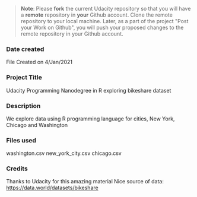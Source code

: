 >**Note**: Please **fork** the current Udacity repository so that you will have a **remote** repository in **your** Github account. Clone the remote repository to your local machine. Later, as a part of the project "Post your Work on Github", you will push your proposed changes to the remote repository in your Github account.

### Date created
File Created on 4/Jan/2021

### Project Title
Udacity Programming Nanodegree in R exploring bikeshare dataset

### Description
We explore data using R programming language for cities, New York, Chicago and Washington

### Files used
washington.csv
new_york_city.csv
chicago.csv


### Credits
Thanks to Udacity for this amazing material
Nice source of data: https://data.world/datasets/bikeshare

